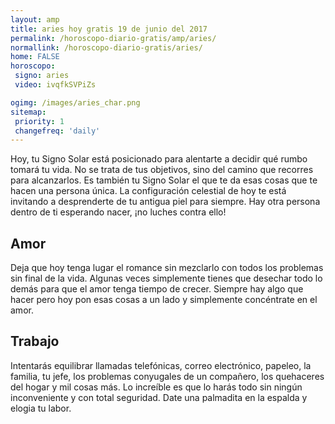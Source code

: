 ```yaml
---
layout: amp
title: aries hoy gratis 19 de junio del 2017 
permalink: /horoscopo-diario-gratis/amp/aries/
normallink: /horoscopo-diario-gratis/aries/
home: FALSE
horoscopo:
 signo: aries
 video: ivqfkSVPiZs

ogimg: /images/aries_char.png
sitemap:
 priority: 1
 changefreq: 'daily'
---
```



Hoy, tu Signo Solar está posicionado para alentarte a decidir qué rumbo tomará tu vida. No se trata de tus objetivos, sino del camino que recorres para alcanzarlos. Es también tu Signo Solar el que te da esas cosas que te hacen una persona única. La configuración celestial de hoy te está invitando a desprenderte de tu antigua piel para siempre. Hay otra persona dentro de ti esperando nacer, ¡no luches contra ello!

## Amor

Deja que hoy tenga lugar el romance sin mezclarlo con todos los problemas sin final de la vida. Algunas veces simplemente tienes que desechar todo lo demás para que el amor tenga tiempo de crecer. Siempre hay algo que hacer pero hoy pon esas cosas a un lado y simplemente concéntrate en el amor.

## Trabajo

Intentarás equilibrar llamadas telefónicas, correo electrónico, papeleo, la familia, tu jefe, los problemas conyugales de un compañero, los quehaceres del hogar y mil cosas más. Lo increíble es que lo harás todo sin ningún inconveniente y con total seguridad. Date una palmadita en la espalda y elogia tu labor.